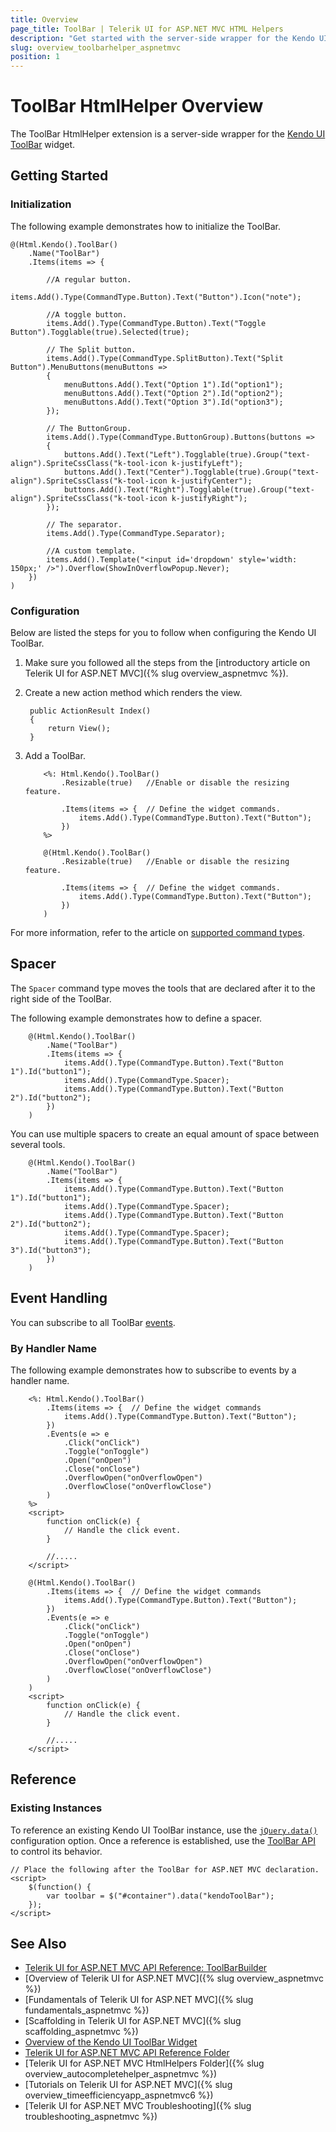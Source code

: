 ```yaml
---
title: Overview
page_title: ToolBar | Telerik UI for ASP.NET MVC HTML Helpers
description: "Get started with the server-side wrapper for the Kendo UI ToolBar widget for ASP.NET MVC."
slug: overview_toolbarhelper_aspnetmvc
position: 1
---
```


# ToolBar HtmlHelper Overview

The ToolBar HtmlHelper extension is a server-side wrapper for the [Kendo UI ToolBar](https://demos.telerik.com/kendo-ui/toolbar/index) widget.

## Getting Started

### Initialization

The following example demonstrates how to initialize the ToolBar.

    @(Html.Kendo().ToolBar()
        .Name("ToolBar")
        .Items(items => {

            //A regular button.
            items.Add().Type(CommandType.Button).Text("Button").Icon("note");

            //A toggle button.
            items.Add().Type(CommandType.Button).Text("Toggle Button").Togglable(true).Selected(true);

            // The Split button.
            items.Add().Type(CommandType.SplitButton).Text("Split Button").MenuButtons(menuButtons =>
            {
                menuButtons.Add().Text("Option 1").Id("option1");
                menuButtons.Add().Text("Option 2").Id("option2");
                menuButtons.Add().Text("Option 3").Id("option3");
            });

            // The ButtonGroup.
            items.Add().Type(CommandType.ButtonGroup).Buttons(buttons =>
            {
                buttons.Add().Text("Left").Togglable(true).Group("text-align").SpriteCssClass("k-tool-icon k-justifyLeft");
                buttons.Add().Text("Center").Togglable(true).Group("text-align").SpriteCssClass("k-tool-icon k-justifyCenter");
                buttons.Add().Text("Right").Togglable(true).Group("text-align").SpriteCssClass("k-tool-icon k-justifyRight");
            });

            // The separator.
            items.Add().Type(CommandType.Separator);

            //A custom template.
            items.Add().Template("<input id='dropdown' style='width: 150px;' />").Overflow(ShowInOverflowPopup.Never);
        })
    )

### Configuration

Below are listed the steps for you to follow when configuring the Kendo UI ToolBar.

1. Make sure you followed all the steps from the [introductory article on Telerik UI for ASP.NET MVC]({% slug overview_aspnetmvc %}).
1. Create a new action method which renders the view.

        public ActionResult Index()
        {
            return View();
        }

1. Add a ToolBar.

    ```ASPX
        <%: Html.Kendo().ToolBar()
            .Resizable(true)   //Enable or disable the resizing feature.

            .Items(items => {  // Define the widget commands.
                items.Add().Type(CommandType.Button).Text("Button");
            })
        %>
    ```
    ```Razor
        @(Html.Kendo().ToolBar()
            .Resizable(true)   //Enable or disable the resizing feature.

            .Items(items => {  // Define the widget commands.
                items.Add().Type(CommandType.Button).Text("Button");
            })
        )
    ```

For more information, refer to the article on [supported command types](http://docs.telerik.com/kendo-ui/controls/navigation/toolbar/overview#command-types).

## Spacer

The `Spacer` command type moves the tools that are declared after it to the right side of the ToolBar.

The following example demonstrates how to define a spacer.

```
    @(Html.Kendo().ToolBar()
        .Name("ToolBar")
        .Items(items => {
            items.Add().Type(CommandType.Button).Text("Button 1").Id("button1");
            items.Add().Type(CommandType.Spacer);
            items.Add().Type(CommandType.Button).Text("Button 2").Id("button2");
        })
    )
```

You can use multiple spacers to create an equal amount of space between several tools.

```
    @(Html.Kendo().ToolBar()
        .Name("ToolBar")
        .Items(items => {
            items.Add().Type(CommandType.Button).Text("Button 1").Id("button1");
            items.Add().Type(CommandType.Spacer);
            items.Add().Type(CommandType.Button).Text("Button 2").Id("button2");
            items.Add().Type(CommandType.Spacer);
            items.Add().Type(CommandType.Button).Text("Button 3").Id("button3");
        })
    )
```

## Event Handling

You can subscribe to all ToolBar [events](http://docs.telerik.com/kendo-ui/api/javascript/ui/toolbar#events).

### By Handler Name

The following example demonstrates how to subscribe to events by a handler name.

```ASPX
    <%: Html.Kendo().ToolBar()
        .Items(items => {  // Define the widget commands
            items.Add().Type(CommandType.Button).Text("Button");
        })
        .Events(e => e
            .Click("onClick")
            .Toggle("onToggle")
            .Open("onOpen")
            .Close("onClose")
            .OverflowOpen("onOverflowOpen")
            .OverflowClose("onOverflowClose")
        )
    %>
    <script>
        function onClick(e) {
            // Handle the click event.
        }

        //.....
    </script>
```
```Razor
    @(Html.Kendo().ToolBar()
        .Items(items => {  // Define the widget commands
            items.Add().Type(CommandType.Button).Text("Button");
        })
        .Events(e => e
            .Click("onClick")
            .Toggle("onToggle")
            .Open("onOpen")
            .Close("onClose")
            .OverflowOpen("onOverflowOpen")
            .OverflowClose("onOverflowClose")
        )
    )
    <script>
        function onClick(e) {
            // Handle the click event.
        }

        //.....
    </script>
```

## Reference

### Existing Instances

To reference an existing Kendo UI ToolBar instance, use the [`jQuery.data()`](http://api.jquery.com/jQuery.data/) configuration option. Once a reference is established, use the [ToolBar API](http://docs.telerik.com/kendo-ui/api/javascript/ui/toolbar#methods) to control its behavior.

    // Place the following after the ToolBar for ASP.NET MVC declaration.
    <script>
        $(function() {
            var toolbar = $("#container").data("kendoToolBar");
        });
    </script>

## See Also

* [Telerik UI for ASP.NET MVC API Reference: ToolBarBuilder](http://docs.telerik.com/aspnet-mvc/api/Kendo.Mvc.UI.Fluent/ToolBarBuilder)
* [Overview of Telerik UI for ASP.NET MVC]({% slug overview_aspnetmvc %})
* [Fundamentals of Telerik UI for ASP.NET MVC]({% slug fundamentals_aspnetmvc %})
* [Scaffolding in Telerik UI for ASP.NET MVC]({% slug scaffolding_aspnetmvc %})
* [Overview of the Kendo UI ToolBar Widget](http://docs.telerik.com/kendo-ui/controls/navigation/toolbar/overview)
* [Telerik UI for ASP.NET MVC API Reference Folder](http://docs.telerik.com/aspnet-mvc/api/Kendo.Mvc/AggregateFunction)
* [Telerik UI for ASP.NET MVC HtmlHelpers Folder]({% slug overview_autocompletehelper_aspnetmvc %})
* [Tutorials on Telerik UI for ASP.NET MVC]({% slug overview_timeefficiencyapp_aspnetmvc6 %})
* [Telerik UI for ASP.NET MVC Troubleshooting]({% slug troubleshooting_aspnetmvc %})
